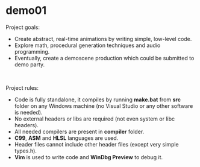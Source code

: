 # demo01

Project goals:<br />
* Create abstract, real-time animations by writing simple, low-level code.
* Explore math, procedural generation techniques and audio programming.
* Eventually, create a demoscene production which could be submitted to demo party.
<br />

Project rules:<br />
* Code is fully standalone, it compiles by running <b>make.bat</b> from <b>src</b> folder on any Windows machine (no Visual Studio or any other software is needed).
* No external headers or libs are required (not even system or libc headers).
* All needed compilers are present in <b>compiler</b> folder.
* <b>C99</b>, <b>ASM</b> and <b>HLSL</b> languages are used.
* Header files cannot include other header files (except very simple types.h).
* <b>Vim</b> is used to write code and <b>WinDbg Preview</b> to debug it.
